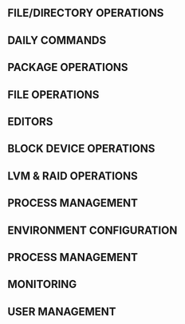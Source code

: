 ## FILE/DIRECTORY OPERATIONS

## DAILY COMMANDS

## PACKAGE OPERATIONS

## FILE OPERATIONS

## EDITORS

## BLOCK DEVICE OPERATIONS

## LVM & RAID OPERATIONS

## PROCESS MANAGEMENT

## ENVIRONMENT CONFIGURATION

## PROCESS MANAGEMENT

## MONITORING

## USER MANAGEMENT